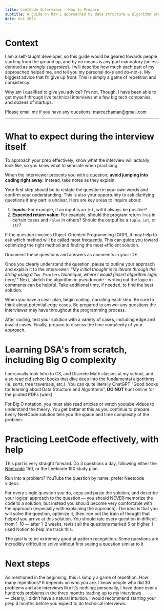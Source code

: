 ```yaml
---
title: LeetCode Interviews — How to Prepare
subtitle: A guide on how I approached my data structure & algorithm practice
date: Oct 2024
---
```


# Context

I am a self-taught developer, so this guide would be geared towards people starting from the ground up, and by no means is any part mandatory (unless denoted as _strongly suggested_). I will describe how much each part of my approached helped me, and tell you my personal do-s and do-not-s. My biggest advice that I'll give up front: This is simply a game of repetition and consistency.

Why am I qualified to give you advice? I'm not. Though, I have been able to get myself through live technical interviews at a few big tech companies, and dozens of startups.

Please email me if you have any questions: [marcechaman@gmail.com](mailto:marcechaman@gmail.com)

---

# What to expect during the interview itself

To approach your prep effectively, know what the interview will actually look like, so you know what to simulate when practicing:

When the interviewer presents you with a question, **avoid jumping into coding right away.** Instead, take notes as they explain.

Your first step should be to restate the question in your own words and confirm your understanding. This is also your opportunity to ask clarifying questions if any part is unclear. Here are key areas to inquire about:

1. **Inputs:** For example, if an input is an `int`, will it always be positive?
2. **Expected return value:** For example, should the program return `True` in certain cases and `False` in others? Should the output be a `tuple`, `int`, or `str`?

If the question involves Object-Oriented Programming (OOP), it may help to ask which method will be called most frequently. This can guide you toward optimizing the right method and finding the most efficient solution.

Document these questions and answers as comments in your IDE.

Once you clearly understand the question, pause to outline your approach and explain it to the interviewer: _"My initial thought is to iterate through the string using a `Two Pointers` technique, where I would [insert algorithm logic here]."_ Next, sketch the algorithm in pseudocode—writing out the logic in comments can be helpful. Take additional time, if needed, to find the best solution.

When you have a clear plan, begin coding, narrating each step. Be sure to think about potential edge cases. Be prepared to answer any questions the interviewer may have throughout the programming process.

After coding, test your solution with a variety of cases, including edge and invalid cases. Finally, prepare to discuss the time complexity of your approach.

# Learning DSA's from scratch, including Big O complexity

I personally took Intro to CS, and Discrete Math classes at my school, and also read old school books that dive deep into the fundamental algorithms (ie. sorts, tree traversals, etc.). You can quite literally ChatGPT "Good books for learning about Data Structure and Algorithms", **DO NOT** hunt online for the pirated PDFs (wink).

For Big O notation, you must also read articles or watch youtube videos to understand the theory. You get better at this as you continue to prepare. Every NeetCode solution tells you the space and time complexity of the problem.

# Practicing LeetCode effectively, with help

This part is very straight forward. Do 3 questions a day, following either the [Neetcode](neetcode.io) 150, or the Leetcode 150 study plan.

Run into a problem? YouTube the question by name, prefer Neetcode videos.

For every single question you do, copy and paste the solution, and describe your logical approach to the question — you should NEVER memorize the code to a solution, but instead you should become very comfortable with the approach (especially with explaining the approach). The idea is that you will solve the question, optimize it, then iron out the train of thought that helped you arrive at this solution. You should rate every question in difficult from 1-10 — after 1-2 weeks, revisit all the questions marked 6 or higher. I used Notion to help me track this.

The goal is to be extremely good at pattern recognition. Some questions are incredibly difficult to solve without first seeing a question similar to it.

# Next steps

As mentioned in the beginning, this is simply a game of repetition. How many repetitions? It depends on who you are. I know people who did 30 problems and ace interviews like it's nothing; personally, I have done over a hundreds problems in the three months leading up to my interviews — clearly, I didn't have a natural intuition. I would recommend starting your prep 3 months before you expect to do technical interviews.
